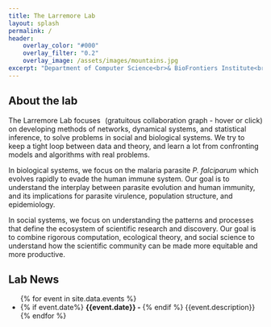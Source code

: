 ```yaml
---
title: The Larremore Lab
layout: splash
permalink: /
header:
    overlay_color: "#000"
    overlay_filter: "0.2"
    overlay_image: /assets/images/mountains.jpg
excerpt: "Department of Computer Science<br>& BioFrontiers Institute<br>University of Colorado Boulder."
---
```


<div>
<h2>About the lab</h2>
  <div style="float: right;"> 
    <div id="chart"></div>
    <div id="chartInfo">(gratuitous collaboration graph - hover or click)</div>
  </div>
  
  <div>
  <p>The Larremore Lab focuses on developing methods of networks, dynamical systems, and statistical inference, to solve problems in social and biological systems. We try to keep a tight loop between data and theory, and learn a lot from confronting models and algorithms with real problems.</p>

  <p>In biological systems, we focus on the malaria parasite <em>P. falciparum</em> which evolves rapidly to evade the human immune system. Our goal is to understand the interplay between parasite evolution and human immunity, and its implications for parasite virulence, population structure, and epidemiology. </p>

  <p>In social systems, we focus on understanding the  patterns and processes that define the ecosystem of scientific research and discovery. Our goal is to combine rigorous computation, ecological theory, and social science to understand how the scientific community can be made more equitable and more productive.</p>
  </div>
</div>

<div>
<h2>Lab News</h2>
<ul>
  {% for event in site.data.events %}
  <li>
    {% if event.date%}
      <b>{{event.date}} - </b>
    {% endif %}
    {{event.description}}
  </li>
  {% endfor %}
</ul>
</div>

<script src="{{ base.url | prepend: site.url }}/assets/js/lib/d3.min.js"></script>
<script src="{{ base.url | prepend: site.url }}/assets/js/lib/jquery.min.js"></script>
<script src="{{ base.url | prepend: site.url }}/assets/js/lib/jquery-ui.min.js"></script>
<script src="{{ base.url | prepend: site.url }}/assets/js/collaboration/index.json"></script>
<script src="{{ base.url | prepend: site.url }}/assets/js/collaboration/myFunctions.js"></script>
<script src="{{ base.url | prepend: site.url }}/assets/js/collaboration/index.js"></script>
